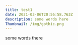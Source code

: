 ```yaml
---
title: test1
date: 2021-03-06T20:56:58.763Z
description: some words here
Thumbnail: /img/gothic.png
---
```

some words there